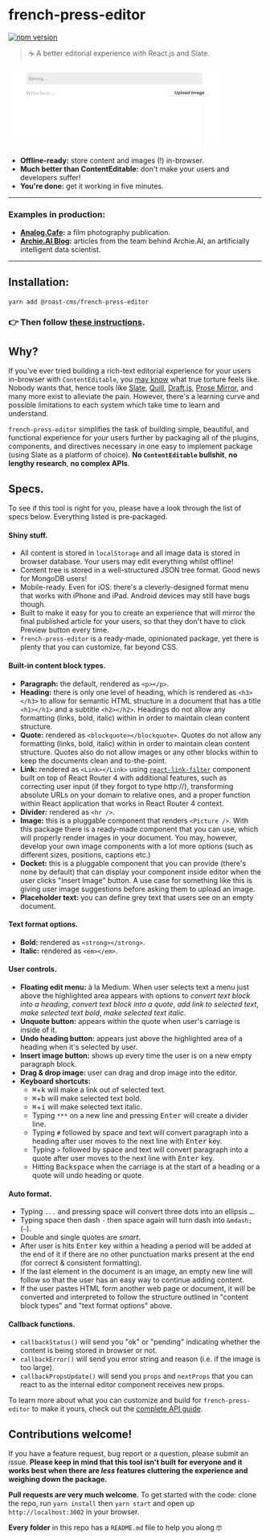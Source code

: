 # french-press-editor
[![npm version](https://badge.fury.io/js/%40roast-cms%2Ffrench-press-editor.svg)](https://badge.fury.io/js/%40roast-cms%2Ffrench-press-editor)
> ☕ A better editorial experience with React.js and Slate.

<img src="README-banner.gif?raw=true" width="420" alt="Banner GIF" />

- **Offline-ready:** store content and images (!) in-browser.
- **Much better than ContentEditable:** don't make your users and developers suffer!
- **You're done:** get it working in five minutes.

***
### Examples in production:
- **[Analog.Cafe](https://www.analog.cafe/submit/compose):** a film photography publication.
- **[Archie.AI Blog](https://www.archie.ai/blog):** articles from the team behind Archie.AI, an artificially intelligent data scientist.
***

## Installation:
```
yarn add @roast-cms/french-press-editor
```
### 👉 Then follow **[these instructions](/examples/README.md)**.

## Why?
If you've ever tried building a rich-text editorial experience for your users in-browser with `ContentEditable`, you [may know](https://medium.engineering/why-contenteditable-is-terrible-122d8a40e480) what true torture feels like. Nobody wants that, hence tools like [Slate](https://github.com/ianstormtaylor/slate), [Quill](https://github.com/quilljs/quill), [Draft.js](https://github.com/facebook/draft-js), [Prose Mirror](https://github.com/ProseMirror/prosemirror), and many more exist to alleviate the pain. However, there's a learning curve and possible limitations to each system which take time to learn and understand.

`french-press-editor` simplifies the task of building simple, beautiful, and functional experience for your users further by packaging all of the plugins, components, and directives necessary in one easy to implement package (using Slate as a platform of choice). **No `ContentEditable` bullshit**, **no lengthy research**, **no complex APIs**.

## Specs.
To see if this tool is right for you, please have a look through the list of specs below. Everything listed is pre-packaged.

#### Shiny stuff.
- All content is stored in `localStorage` and all image data is stored in browser database. Your users may edit everything whilst offline!
- Content tree is stored in a well-structured JSON tree format. Good news for MongoDB users!
- Mobile-ready. Even for iOS: there's a cleverly-designed format menu that works with iPhone and iPad. Android devices may still have bugs though.
- Built to make it easy for you to create an experience that will mirror the final published article for your users, so that they don't have to click <btn>Preview</btn> button every time.
- `french-press-editor` is a ready-made, opinionated package, yet there is plenty that you can customize, far beyond CSS.

#### Built-in content block types.
- **Paragraph:** the default, rendered as `<p></p>`.
- **Heading:** there is only one level of heading, which is rendered as `<h3></h3>` to allow for semantic HTML structure in a document that has a title `<h1></h1>` and a subtitle `<h2></h2>`. Headings do not allow any formatting (links, bold, italic) within in order to maintain clean content structure.
- **Quote:** rendered as `<blockquote></blockquote>`. Quotes do not allow any formatting (links, bold, italic) within in order to maintain clean content structure. Quotes also do not allow images or any other blocks within to keep the documents clean and to-the-point.
- **Link:** rendered as `<Link></Link>` using [`react-link-filter`](https://github.com/roast-cms/react-link-filter) component built on top of React Router 4 with additional features, such as correcting user input (if they forgot to type http://), transforming absolute URLs on your domain to relative ones, and a proper function within React application that works in React Router 4 context.
- **Divider:** rendered as `<hr />`.
- **Image:** this is a pluggable component that renders `<Picture />`. With this package there is a ready-made component that you can use, which will properly render images in your document. You may, however, develop your own image components with a lot more options (such as different sizes, positions, captions etc.)
- **Docket:** this is a pluggable component that you can provide (there's none by default) that can display your component inside editor when the user clicks "Insert Image" button. A use case for something like this is giving user image suggestions before asking them to upload an image.
- **Placeholder text:** you can define grey text that users see on an empty document.

#### Text format options.
- **Bold:** rendered as `<strong></strong>`.
- **Italic:** rendered as `<em></em>`.

#### User controls.
- **Floating edit menu:** à la Medium. When user selects text a menu just above the highlighted area appears with options to _convert text block into a heading_, _convert text block into a quote_, _add link to selected text_, _make selected text bold_, _make selected text italic_.
- **Unquote button:** appears within the quote when user's carriage is inside of it.
- **Undo heading button:** appears just above the highlighted area of a heading when it's selected by user.
- **Insert image button:** shows up every time the user is on a new empty paragraph block.
- **Drag & drop image:** user can drag and drop image into the editor.
- **Keyboard shortcuts:**
  - <kbd>⌘</kbd>+<kbd>k</kbd> will make a link out of selected text.
  - <kbd>⌘</kbd>+<kbd>b</kbd> will make selected text bold.
  - <kbd>⌘</kbd>+<kbd>i</kbd> will make selected text italic.
  - Typing `***` on a new line and pressing <kbd>Enter</kbd> will create a divider line.
  - Typing `#` followed by space and text will convert paragraph into a heading after user moves to the next line with <kbd>Enter</kbd> key.
  - Typing `>` followed by space and text will convert paragraph into a quote after user moves to the next line with <kbd>Enter</kbd> key.
  - Hitting <kbd>Backspace</kbd> when the carriage is at the start of a heading or a quote will undo heading or quote.

#### Auto format.
- Typing `...` and pressing space will convert three dots into an ellipsis `…`.
- Typing space then dash `-` then space again will turn dash into `&mdash;` (` — `).
- Double and single quotes are _smart_.
- After user is hits <kbd>Enter</kbd> key within a heading a period will be added at the end of it if there are no other punctuation marks present at the end (for correct & consistent formatting).
- If the last element in the document is an image, an empty new line will follow so that the user has an easy way to continue adding content.
- If the user pastes HTML form another web page or document, it will be converted and interpreted to follow the structure outlined in "content block types" and "text format options" above.

#### Callback functions.
- `callbackStatus()` will send you "ok" or "pending" indicating whether the content is being stored in browser or not.
- `callbackError()` will send you error string and reason (i.e. if the image is too large).
- `callbackPropsUpdate()` will send you `props` and `nextProps` that you can react to as the internal editor component receives new props.

To learn more about what you can customize and build for `french-press-editor` to make it yours, check out the [complete API guide](/examples/README.md).


## Contributions welcome!
If you have a feature request, bug report or a question, please submit an issue. **Please keep in mind that this tool isn't built for everyone and it works best when there are _less_ features cluttering the experience and weighing down the package.**

**Pull requests are very much welcome.** To get started with the code: clone the repo, run `yarn install` then `yarn start` and open up `http://localhost:3002` in your browser.

**Every folder** in this repo has a `README.md` file to help you along 🤓
